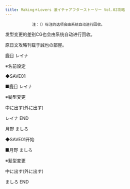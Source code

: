 ```yaml
---
title: Making＊Lovers 激イチャアフターストーリー Vol.02攻略
---
```


                注：（）标注的选项会由系统自动进行回收。

发型变更的差别CG也会由系统自动进行回收。

原日文攻略刊载于誠也の部屋。



鹿目 レイナ



※名前設定

◆SAVE01

■鹿目 レイナ

※髪型変更

中に出す(外に出す)



レイナ END



月野 ましろ



◆SAVE01开始

■月野 ましろ

※髪型変更

中に出す(外に出す)



ましろ END


              

